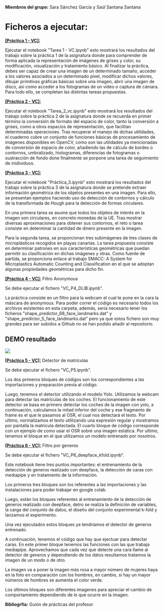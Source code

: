 **Miembros del grupo:** Sara Sánchez García y Saúl Santana Santana

Ficheros a ejecutar:
===============================

<a href="https://github.com/SaraSanGar/vc/tree/main/Práctica%201%20-%20VC"><b>[Práctica 1 - VC]:</b></a>

Ejecutar el notebook "Tarea 1 - VC.ipynb" esto mostrará los resultados del trabajo sobre la práctica 1 de la asignatura donde para comprender de forma aplicada la representación de imágenes de grises y color, su modificación, visualización y tratamiento básico. Al finalizar la práctica, debes ser capaz de crear una imagen de un determinado tamaño, acceder a los valores asociados a un determinado píxel, modificar dichos valores, dibujar primitivas gráficas básicas sobre una imagen, abrir una imagen de disco, así como acceder a los fotogramas de un vídeo o captura de cámara. Para todo ello, se completan las distintas tareas propuestas.


<a href="https://github.com/SaraSanGar/vc/tree/main/Práctica%202%20-%20VC"><b>[Práctica 2 - VC]:</b></a>

Ejecutar el notebook "Tarea_2_vc.ipynb" esto mostrará los resultados del trabajo sobre la práctica 2 de la asignatura donde se recuerda en primer término la conversión de formato del espacio de color, tanto la conversión a grises, como a otros espacios de representación, que facilitan determinadas operaciones. Tras recuperar el manejo de dichas utilidades, el cuaderno cubre un conjunto de funciones básicas de procesamiento de imágenes disponibles en OpenCV, como son las utilidades ya mencionadas de conversión de espacio de color, añadiendo las de cálculo de bordes o contornos, umbralizado, histogramas, diferencias de fotogramas o sustracción de fondo done finalmente se porpone una tarea de seguimiento de inidividuos.


<a href="https://github.com/SaraSanGar/vc/tree/main/Práctica%203%20-%20VC"><b>[Práctica 3 - VC]:</b></a>

Ejecutar el notebook "Práctica_3.ipynb" esto mostrará los resultados del trabajo sobre la práctica 3 de la asignatura donde se pretende  extraer información geométrica de los objetos presentes en una imagen. Para ello, se presentan ejemplos haciendo uso de detección de contornos y cálculo de la transformada de Hough para la detección de formas circulares.

En una primera tarea se asume que todos los objetos de interés en la imagen son circulares, en concreto monedas de la UE. Tras mostrar diversas aproximaciones para obtener sus contornos, el reto o tarea consiste en determinar la cantidad de dinero presente en la imagen.

Para la segunda tarea, se proporcionan tres subimágenes de tres clases de microplásticos recogidos en playas canarias. La tarea propuesta consiste en determinar patrones en sus características geométricas que puedan permitir su clasificación en dichas imágenes y otras. Como fuente de partida, se proporciona enlace al trabajo SMACC: A System for Microplastics Automatic Counting and Classification en el que se adoptan algunas propiedades geométricas para dicho fin.


<a href="https://github.com/SaraSanGar/vc/tree/main/Práctica%204%20-%20VC#práctica-4---filtro"><b>[Práctica 4 - VC]:</b></a> Filtro Anonymous

Se debe ejecutar el fichero  "VC_P4_DLIB.ipynb". 

La práctica consiste en un filtro para la webcam el cual te pone en la cara la máscara de anonymous.
Para poder correr el código es necesario todos los archivos existentes en esta carpeta, además, sería necesario tener los ficheros "shape_predictor_68_face_landmarks.dat" y "shape_predictor_5_face_landmarks.dat" pero ya que estos fichero son muy grandes para ser subidos a Github no se han podido añadir al repositorio.

## DEMO resultado

![](https://github.com/SaraSanGar/vc/blob/main/Práctica%204%20-%20VC/Gift%20-%20Anonymous.gif)


<a href="https://github.com/SaraSanGar/vc/tree/main/Práctica%205%20-%20VC"><b>[Práctica 5 - VC]:</b></a> Detector de matriculas

Se debe ejecutar el fichero  "VC_P5.ipynb". 

Los dos primeros bloques de códigos son los correspondientes a las importaciones y preparación previa al código.

Luego, tenemos el detector utilizando el modelo Yolo. Utilizamos la webcam para detectar las matrículas de los coches. El funcionamiento de este detector se basa en primero detectar los coches de la imagen con yolo, a continuación, calculamos la mitad inferior del coche y ese fragmento de frame es el que le pasamos al OSR, el cual nos detectará el texto. Por ultimo, normalizamos el texto utlilizando una expresión regular y mostramos por pantalla la matricula detectada.
El cuarto bloque de código corresponde con un ejemplo de como usar el OSR sobre una imagen estática.
Por ultimo,  tenemos el bloque en el que utilizamos un modelo entrenado por nosotros. 

<a href="https://github.com/SaraSanGar/vc/tree/main/Práctica%206%20-%20VC"><b>[Práctica 6 - VC]:</b></a> Filtro por generos

Se debe ejecutar el fichero  "VC_P6_deepface_kfold.ipynb". 

Este notebook tiene tres puntos importantes: el entrenamiento de la detección de generos realizado con deepface, la detección de caras con mediapipe y en tratamiento de la información.

Los primeros tres bloques son los referentes a las importaciones y las instalaciones para poder trabajar en google colab.

Luego, están los bloques referentes al entrenamiento de la detección de generos realizado con deepface, detro se realiza la definición de variables, la carga del conjunto de datos, el diseño del conjunto experimental k-fold y lanzamos el experimento. 

Una vez ejecutados estos bloques ya tendríamos el detector de generos entrenado.

A continuación, tenemos el código que hay que ejectuar para detectar caras. En este primer bloque tenemos las funciones con las que trabaja mediapipe. Aprovechamos que cada vez que detecte una cara llame al detector de generos y dependiendo de los datos resultamos tratamos la imagen de un modo o de otro. 

La imagen va a poner la imagen más rosa a mayor número de mujeres haya en la foto en comparación con los hombres, en cambio, si hay un mayor números de hombres se aumenta el color verde.

Los últimos bloques son diferentes imagenes para apreciar el cambio de comportamiento dependiendo de lo que ocurre en la imagen.

**Bibliogrfía:** Guión de prácticas del profesor

